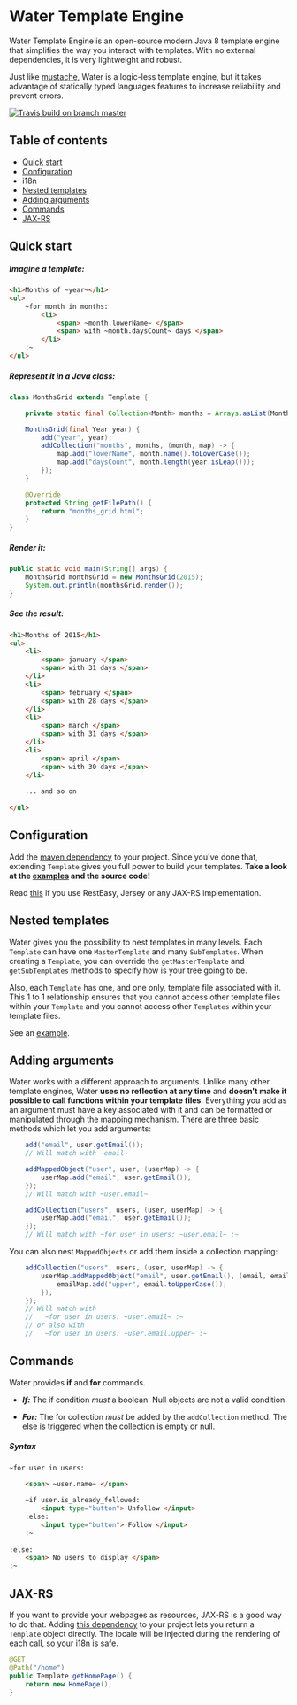 Water Template Engine
===

Water Template Engine is an open-source modern Java 8 template engine that simplifies the way you interact with templates.
With no external dependencies, it is very lightweight and robust.

Just like [mustache](https://mustache.github.io/), Water is a logic-less template engine, but it takes advantage of statically typed languages features to increase reliability and prevent errors.

[![Travis build on branch master](https://api.travis-ci.org/tiagobento/watertemplate-engine.svg?branch=master)](https://travis-ci.org/tiagobento/watertemplate-engine)

Table of contents
--

- [Quick start](#quick-start)
- [Configuration](#configuration)
- i18n
- [Nested templates](#nested-templates)
- [Adding arguments](#adding-arguments)
- [Commands](#commands)
- [JAX-RS](#jax-rs)






## Quick start
##### Imagine a template:
```html
<h1>Months of ~year~</h1>
<ul>
    ~for month in months:
        <li>
            <span> ~month.lowerName~ </span>
            <span> with ~month.daysCount~ days </span>
        </li>
    :~
</ul>
``` 

##### Represent it in a Java class:
```java
class MonthsGrid extends Template {

    private static final Collection<Month> months = Arrays.asList(Month.values());

    MonthsGrid(final Year year) {
        add("year", year);
        addCollection("months", months, (month, map) -> {
            map.add("lowerName", month.name().toLowerCase());
            map.add("daysCount", month.length(year.isLeap()));
        });
    }

    @Override
    protected String getFilePath() {
        return "months_grid.html";
    }
}
```

##### Render it:
```java
public static void main(String[] args) {
    MonthsGrid monthsGrid = new MonthsGrid(2015);
    System.out.println(monthsGrid.render());
}
```

##### See the result:
```html
<h1>Months of 2015</h1>
<ul>
    <li>
        <span> january </span>
        <span> with 31 days </span>
    </li>
    <li>
        <span> february </span>
        <span> with 28 days </span>
    </li>
    <li>
        <span> march </span>
        <span> with 31 days </span>
    </li>
    <li>
        <span> april </span>
        <span> with 30 days </span>
    </li>
    
    ... and so on
    
</ul>
```




## Configuration
Add the [maven dependency]() to your project.
Since you've done that, extending `Template` gives you full power to build your templates. **Take a look at the [examples](watertemplate-example/src/main/java/org/watertemplate/example) and the source code!**

Read [this](#jax-rs) if you use RestEasy, Jersey or any JAX-RS implementation.




  
## Nested templates
Water gives you the possibility to nest templates in many levels. Each `Template` can have one `MasterTemplate` and many `SubTemplates`. When creating a `Template`, you can override the `getMasterTemplate` and `getSubTemplates` methods to specify how is your tree going to be.

Also, each `Template` has one, and one only, template file associated with it. This 1 to 1 relationship ensures that
you cannot access other template files within your `Template` and you cannot access other `Templates` within your template files.

See an [example](watertemplate-example/src/main/java/org/watertemplate/example/nestedtemplates).




## Adding arguments
Water works with a different approach to arguments. Unlike many other template engines, Water **uses no reflection at any time** and **doesn't make it possible to call functions within your template files**. Everything you add as an argument must have a key associated with it and can be formatted or manipulated through the mapping mechanism. There are three basic methods which let you add arguments:

```java
    add("email", user.getEmail()); 
    // Will match with ~email~
```

```java
    addMappedObject("user", user, (userMap) -> {
        userMap.add("email", user.getEmail());
    }); 
    // Will match with ~user.email~
```

```java
    addCollection("users", users, (user, userMap) -> {
        userMap.add("email", user.getEmail());
    });
    // Will match with ~for user in users: ~user.email~ :~
```
You can also nest `MappedObjects` or add them inside a collection mapping:

```java
    addCollection("users", users, (user, userMap) -> {
        userMap.addMappedObject("email", user.getEmail(), (email, emailMap) -> {
            emailMap.add("upper", email.toUpperCase());
        });
    });
    // Will match with
    //   ~for user in users: ~user.email~ :~
    // or also with
    //   ~for user in users: ~user.email.upper~ :~
```

## Commands
Water provides **if** and **for** commands. 



- **_If:_** The if condition _must_ a boolean. Null objects are not a valid condition.

- **_For:_** The for collection _must_ be added by the `addCollection` method. The else is triggered when the collection is empty or null.

##### Syntax
```html
~for user in users:
    
    <span> ~user.name~ </span>

    ~if user.is_already_followed:
        <input type="button"> Unfollow </input>
    :else:
        <input type="button"> Follow </input>
    :~
    
:else:
    <span> No users to display </span>
:~
```



## JAX-RS
If you want to provide your webpages as resources, JAX-RS is a good way to do that. Adding [this dependency]() to your project lets you return a `Template` object directly. The locale will be injected during the rendering of each call, so your i18n is safe.

```java
@GET
@Path("/home")
public Template getHomePage() {
    return new HomePage();
}
```
